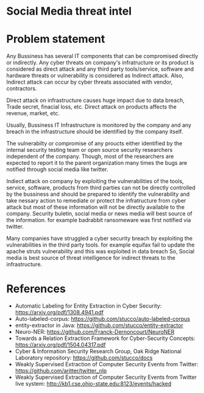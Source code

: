 # Social Media threat intel

# Problem statement
Any Bussiness has several IT components that can be compromised directly or indirectly.
Any cyber threats on company's infratructure or its product is considered as direct attack and
any third party tools/service, software and hardware threats or vulnerability is considered as Indirect attack.
Also, Indirect attack can occur by cyber threats associated with vendor, contractors.

Direct attack on infrastructure causes huge impact due to data breach, Trade secret, finacial loss, etc.
Direct attack on products affects the revenue, market, etc.

Usually, Bussiness IT Infrastructure is monitored by the company and any breach in the infrastructure should be
identified by the company itself.

The vulnerabilty or compromise of any proucts either identified by the internal security testing team or
open source security researchers independent of the company. Though, most of the researchers are expected to 
report it to the parent organization many times the bugs are notified through social media like twitter.

Indiect attack on company by exploiting the vulnerabilities of the tools, service, software, products from
third parties can not be directly controlled by the bussiness and should be prepared to identify the vulnerability 
and take nessary action to remediate or protect the infratructure from cyber attack but most of these information will 
not be directly available to the company. Security buletin, social media or news media will best source of the information. 
for example badrabbit ransomeware was first notified via twitter. 

Many companies have struggled a cyber security breach by exploiting the vulnerabilities in the third party tools. 
for example equifax fail to update the apache struts vulnerability and this was exploited in data breach
So, Social media is best source of threat intelligence for indirect threats to the infrastructure.



# References
* Automatic Labeling for Entity Extraction in Cyber Security: https://arxiv.org/pdf/1308.4941.pdf
* Auto-labeled-corpus: https://github.com/stucco/auto-labeled-corpus
* entity-extractor in Java: https://github.com/stucco/entity-extractor
* Neuro-NER: https://github.com/Franck-Dernoncourt/NeuroNER
* Towards a Relation Extraction Framework for Cyber-Security Concepts: https://arxiv.org/pdf/1504.04317.pdf
* Cyber & Information Security Research Group, Oak Ridge National Laboratory repository: https://github.com/stucco/docs
* Weakly Supervised Extraction of Computer Security Events from Twitter: https://github.com/aritter/twitter_nlp
* Weakly Supervised Extraction of Computer Security Events from Twitter live system: http://kb1.cse.ohio-state.edu:8123/events/hacked
